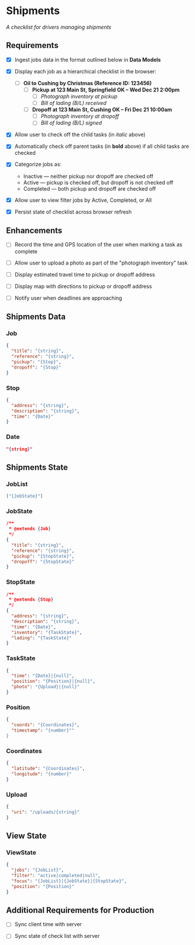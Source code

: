 Shipments
===

*A checklist for drivers managing shipments*

Requirements
---

- [x] Ingest jobs data in the format outlined below in **Data Models**
- [x] Display each job as a hierarchical checklist in the browser:
    - [ ] **Oil to Cushing by Christmas (Reference ID: 123456)**
        - [ ] **Pickup at 123 Main St, Springfield OK – Wed Dec 21 2:00pm**
            - [ ] *Photograph inventory at pickup*
            - [ ] *Bill of lading (B/L) received*
        - [ ] **Dropoff at 123 Main St, Cushing OK – Fri Dec 21 10:00am**
            - [ ] *Photograph inventory at dropoff*
            - [ ] *Bill of lading (B/L) signed*
- [x] Allow user to check off the child tasks (in *italic* above)
- [x] Automatically check off parent tasks (in **bold** above) if all child tasks are checked
- [x] Categorize jobs as:
    - Inactive — neither pickup nor dropoff are checked off
    - Active — pickup is checked off, but dropoff is not checked off 
    - Completed — both pickup and dropoff are checked off
- [x] Allow user to view filter jobs by Active, Completed, or All
- [x] Persist state of checklist across browser refresh


Enhancements
---

- [ ] Record the time and GPS location of the user when marking a task as complete
- [ ] Allow user to upload a photo as part of the "photograph inventory" task
- [ ] Display estimated travel time to pickup or dropoff address
- [ ] Display map with directions to pickup or dropoff address
- [ ] Notify user when deadlines are approaching


Shipments Data
---

### Job

```json
{
  "title": "{string}",
  "reference": "{string}",
  "pickup": "{Stop}",
  "dropoff": "{Stop}"
}
```

### Stop

```json
{
  "address": "{string}",
  "description": "{string}",
  "time": "{Date}"
}
```

### Date

```json
"{string}"
```

Shipments State
---

### JobList

```json
["{JobState}"]
```

### JobState

```json
/**
 * @extends {Job}
 */
{
  "title": "{string}",
  "reference": "{string}",
  "pickup": "{StopState}",
  "dropoff": "{StopState}"
}
```

### StopState 

```json
/**
 * @extends {Stop}
 */
{
  "address": "{string}",
  "description": "{string}",
  "time": "{Date}",
  "inventory": "{TaskState}",
  "lading": "{TaskState}"
}
```

### TaskState

```json
{
  "time": "{Date}|{null}",
  "position": "{Position}|{null}",
  "photo": "{Upload}|{null}"
}
```

### Position

```json
{
  "coords": "{Coordinates}",
  "timestamp": "{number}""
}
```

### Coordinates

```json
{
  "latitude": "{Coordinates}",
  "longitude": "{number}"
}
```

### Upload

```json
{
  "uri": "/uploads/{string}"
}
```

View State
---

### ViewState

```json
{
  "jobs": "{JobList}",
  "filter": "active|completed|null",
  "focus": "{JobList}|{JobState}|{StopState}",
  "position": "{Position}"
}
```

Additional Requirements for Production
---

- [ ] Sync client time with server
- [ ] Sync state of check list with server

